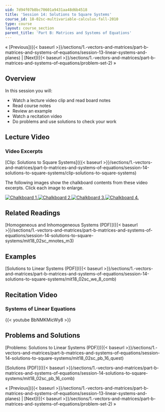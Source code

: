```yaml
---
uid: 7d94f07b8bc70601a9431aa48d6b4518
title: 'Session 14: Solutions to Square Systems'
course_id: 18-02sc-multivariable-calculus-fall-2010
type: course
layout: course_section
parent_title: 'Part B: Matrices and Systems of Equations'
---
```


« [Previous]({{< baseurl >}}/sections/1.-vectors-and-matrices/part-b-matrices-and-systems-of-equations/session-13-linear-systems-and-planes) | [Next]({{< baseurl >}}/sections/1.-vectors-and-matrices/part-b-matrices-and-systems-of-equations/problem-set-2) »

Overview
--------

In this session you will:

*   Watch a lecture video clip and read board notes
*   Read course notes
*   Review an example
*   Watch a recitation video
*   Do problems and use solutions to check your work

Lecture Video
-------------

### Video Excerpts

[Clip: Solutions to Square Systems]({{< baseurl >}}/sections/1.-vectors-and-matrices/part-b-matrices-and-systems-of-equations/session-14-solutions-to-square-systems/clip-solutions-to-square-systems)

The following images show the chalkboard contents from these video excerpts. Click each image to enlarge.

[![Chalkboard 1.](https://open-learning-course-data-production.s3.amazonaws.com/18-02sc-multivariable-calculus-fall-2010/ced7cb420240b03f96543e439993173c_MIT18_02SC_L4Brds_8a.png)](https://open-learning-course-data-production.s3.amazonaws.com/18-02sc-multivariable-calculus-fall-2010/b0a2669927cc9161c763e2f546613b8b_MIT18_02SC_L4Brds_8.png "Open in a new window.")[![Chalkboard 2.](https://open-learning-course-data-production.s3.amazonaws.com/18-02sc-multivariable-calculus-fall-2010/b5561c0d6a2230d488f482c04a51fe61_MIT18_02SC_L4Brds_9a.png)](https://open-learning-course-data-production.s3.amazonaws.com/18-02sc-multivariable-calculus-fall-2010/baad62a6d2a283b8411889b29cb79ebb_MIT18_02SC_L4Brds_9.png "Open in a new window.")[![Chalkboard 3.](https://open-learning-course-data-production.s3.amazonaws.com/18-02sc-multivariable-calculus-fall-2010/cf9edaf42965531e5401fb2948bf6289_MIT18_02SC_L4Brds_10a.png)](https://open-learning-course-data-production.s3.amazonaws.com/18-02sc-multivariable-calculus-fall-2010/e01cee5e8521ddb86e8129ca971d1533_MIT18_02SC_L4Brds_10.png "Open in a new window.")[![Chalkboard 4.](https://open-learning-course-data-production.s3.amazonaws.com/18-02sc-multivariable-calculus-fall-2010/88e5359761e20a7cf0d20948f483a0e7_MIT18_02SC_L4Brds_11a.png)](https://open-learning-course-data-production.s3.amazonaws.com/18-02sc-multivariable-calculus-fall-2010/c7f4d1be1354bb7b31a9c3618d1fd1a8_MIT18_02SC_L4Brds_11.png "Open in a new window.")

Related Readings
----------------

[Homogeneous and Inhomogeneous Systems (PDF)]({{< baseurl >}}/sections/1.-vectors-and-matrices/part-b-matrices-and-systems-of-equations/session-14-solutions-to-square-systems/mit18_02sc_mnotes_m3)

Examples
--------

[Solutions to Linear Systems (PDF)]({{< baseurl >}}/sections/1.-vectors-and-matrices/part-b-matrices-and-systems-of-equations/session-14-solutions-to-square-systems/mit18_02sc_we_8_comb)

Recitation Video
----------------

### Systems of Linear Equations

{{< youtube BbNMKMicWy8 >}}

Problems and Solutions
----------------------

[Problems: Solutions to Linear Systems (PDF)]({{< baseurl >}}/sections/1.-vectors-and-matrices/part-b-matrices-and-systems-of-equations/session-14-solutions-to-square-systems/mit18_02sc_pb_16_quest)

[Solutions (PDF)]({{< baseurl >}}/sections/1.-vectors-and-matrices/part-b-matrices-and-systems-of-equations/session-14-solutions-to-square-systems/mit18_02sc_pb_16_comb)

« [Previous]({{< baseurl >}}/sections/1.-vectors-and-matrices/part-b-matrices-and-systems-of-equations/session-13-linear-systems-and-planes) | [Next]({{< baseurl >}}/sections/1.-vectors-and-matrices/part-b-matrices-and-systems-of-equations/problem-set-2) »
